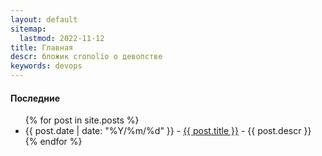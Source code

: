 ```yaml
---
layout: default
sitemap:
  lastmod: 2022-11-12
title: Главная
descr: бложик cronolio о девопстве
keywords: devops
---
```


<div class="posts">

<h4>Последние</h4>
<p></p>
<ul>
  {% for post in site.posts %}
    <li>
      {{ post.date | date: "%Y/%m/%d" }} - <a href="{{ post.url }}">{{ post.title }}</a> - {{ post.descr }}
    </li>
  {% endfor %}
</ul>
</div>
